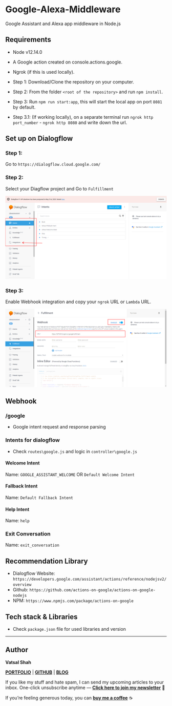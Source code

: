 # Google-Alexa-Middleware
Google Assistant and Alexa app middleware in Node.js

## Requirements

* Node v12.14.0
* A Google action created on console.actions.google.
* Ngrok (if this is used locally).

* Step 1: Download/Clone the repository on your computer.
* Step 2: From the folder `<root of the repository>` and run `npm install`.
* Step 3: Run `npm run start:app`, this will start the local app on port `8081` by default.
* Step 3.1: (If working locally), on a separate terminal run `ngrok http port_number` - `ngrok http 8080` and write down the url.

## Set up on Dialogflow

### Step 1:

Go to `https://dialogflow.cloud.google.com/`

### Step 2:

Select your Diagflow project and Go to `Fulfillment`

![Fulfillment Option](./assets/fulfillment.png)

### Step 3:

Enable Webhook integration and copy your `ngrok` URL or `Lambda` URL.

![Enable Webhook](./assets/enable-webhook.png)

## Webhook

### /google

- Google intent request and response parsing

### Intents for dialogflow

- Check `routes\google.js` and logic in `controller\google.js`

#### Welcome Intent

Name: `GOOGLE_ASSISTANT_WELCOME` OR `Default Welcome Intent`

#### Fallback Intent

Name: `Default Fallback Intent`

#### Help Intent

Name: `help`

### Exit Conversation 

Name: `exit_conversation`

## Recommendation Library

- Dialogflow Website: `https://developers.google.com/assistant/actions/reference/nodejsv2/overview`
- Github: `https://github.com/actions-on-google/actions-on-google-nodejs`
- NPM: `https://www.npmjs.com/package/actions-on-google`

## Tech stack & Libraries

- Check `package.json` file for used libraries and version

<hr/>

## Author

**Vatsal Shah**

[**PORTFOLIO**](https://vatsalshah.in) | [**GITHUB**](https://github.com/vatsal2210) | [**BLOG**](https://vatsalshah.in/blog)

If you like my stuff and hate spam, I can send my upcoming articles to your inbox. One-click unsubscribe anytime — [**Click here to join my newsletter**](https://vatsalshah.substack.com/subscribe) 💌

If you’re feeling generous today, you can [**buy me a coffee**](https://www.buymeacoffee.com/vatsalshah) ☕
